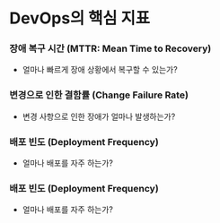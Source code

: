 # DevOps의 핵심 지표

### 장애 복구 시간 (MTTR: Mean Time to Recovery)

- 얼마나 빠르게 장애 상황에서 복구할 수 있는가?

### 변경으로 인한 결함률 (Change Failure Rate)

- 변경 사항으로 인한 장애가 얼마나 발생하는가?

### 배포 빈도 (Deployment Frequency)

- 얼마나 배포를 자주 하는가?

### 배포 빈도 (Deployment Frequency)

- 얼마나 배포를 자주 하는가?